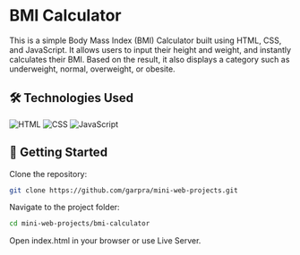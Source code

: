 # BMI Calculator

This is a simple Body Mass Index (BMI) Calculator built using HTML, CSS, and JavaScript. It allows users to input their height and weight, and instantly calculates their BMI. Based on the result, it also displays a category such as underweight, normal, overweight, or obesite.

## 🛠️ Technologies Used

![HTML](https://img.shields.io/badge/-HTML5-E34F26?style=for-the-badge&logo=html5&logoColor=white)
![CSS](https://img.shields.io/badge/-CSS3-1572B6?style=for-the-badge&logo=css3&logoColor=white)
![JavaScript](https://img.shields.io/badge/-JavaScript-F7DF1E?style=for-the-badge&logo=javascript&logoColor=black)

## 🚀 Getting Started

Clone the repository:

```bash
git clone https://github.com/garpra/mini-web-projects.git
```

Navigate to the project folder:

```bash
cd mini-web-projects/bmi-calculator
```

Open index.html in your browser or use Live Server.
